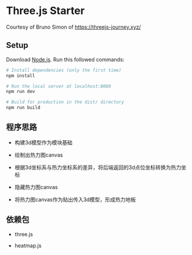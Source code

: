 # Three.js Starter
Courtesy of Bruno Simon of https://threejs-journey.xyz/

## Setup
Download [Node.js](https://nodejs.org/en/download/).
Run this followed commands:

``` bash
# Install dependencies (only the first time)
npm install

# Run the local server at localhost:8080
npm run dev

# Build for production in the dist/ directory
npm run build
```


## 程序思路

- 构建3d模型作为模块基础

- 绘制出热力图canvas

- 根据3d坐标系与热力坐标系的差异，将后端返回的3d点位坐标转换为热力坐标

- 隐藏热力图canvas

- 将热力图canvas作为贴出传入3d模型，形成热力地板


## 依赖包

- three.js

- heatmap.js

